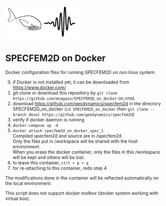 ![Logo](./Logo_mm.png)

# SPECFEM2D on Docker  

Docker configuration files for running SPECFEM2D on non linux system.  

0. if Docker is not installed yet, it can be downloaded from https://www.docker.com/  
1. git clone or download this repository by `git clone https://github.com/mnagaso/SPECFEM2D_on_docker` on cmd.     
2. download https://github.com/geodynamics/specfem2d in the directory SPECFEM2D_on_docker (`cd SPECFEM2D_on_docker` then `git clone --branch devel https://github.com/geodynamics/specfem2d`)  
3. verify if docker daemon is running  
4. `docker-compose up -d`  
5. `docker attach specfem2d_on_docker_spec_1`  
Compiled specfem2d and source are in /specfem2d  
Only the files put in /workspace will be shared with the host environment.  
When you erase the docker container, only the files in this /workspace will be kept and others will be lost.  
6. to leave this container, `ctrl + p + q`  
7. for re-attaching to this container, redo step 4

The modifications done in the container will be reflected automatically on the local environment.  

This script does not support docker toolbox (docker system working with virtual box).
